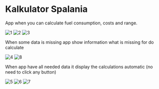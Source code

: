 # Kalkulator Spalania

App when you can calculate fuel consumption, costs and range.

![1](https://user-images.githubusercontent.com/65039984/140064221-da290ce2-5ecc-41f5-8b5c-b57fb98d42f5.png)
![2](https://user-images.githubusercontent.com/65039984/140064234-4eb8a9e8-e9f8-4ef4-bcb5-48b320cc77e7.png)
![3](https://user-images.githubusercontent.com/65039984/140064239-8c03436f-1cd7-46fb-9076-6e2b82a3527f.png)

When some data is missing app show information what is missing for do calculate

![4](https://user-images.githubusercontent.com/65039984/140064600-8f6c25d0-a451-4d4f-875a-48ad516f686e.png)
![8](https://user-images.githubusercontent.com/65039984/140064603-798472c8-aab6-4636-a061-a11827ddc17d.png)

When app have all needed data it display the calculations automatic (no need to click any button)


![5](https://user-images.githubusercontent.com/65039984/140064946-a599603b-1999-4569-9d52-cd0c05e4b0f0.png)
![6](https://user-images.githubusercontent.com/65039984/140317906-e8a25d4e-2703-475f-a4fc-2fd5735928f7.png)
![7](https://user-images.githubusercontent.com/65039984/140064955-a79fbe46-a343-49a8-83e6-a9392597d29f.png)
